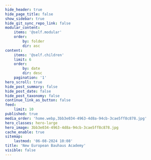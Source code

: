 ```yaml
---
hide_header: true
hide_page_title: false
show_sidebar: true
hide_git_sync_repo_link: false
modular_content:
    items: '@self.modular'
    order:
        by: folder
        dir: asc
content:
    items: '@self.children'
    limit: 6
    order:
        by: date
        dir: desc
    pagination: '1'
hero_scroll: true
hide_post_summary: false
hide_post_date: false
hide_post_taxonomy: false
continue_link_as_button: false
feed:
    limit: 10
published: true
media_order: 'home.webp,3bb3e034-4963-4d8a-94cb-3cae5ff8c878.jpg'
hero_classes: hero-large
hero_image: 3bb3e034-4963-4d8a-94cb-3cae5ff8c878.jpg
cache_enable: true
sitemap:
    lastmod: '06-08-2024 10:08'
title: 'New European Bauhaus Academy'
visible: false
---
```


